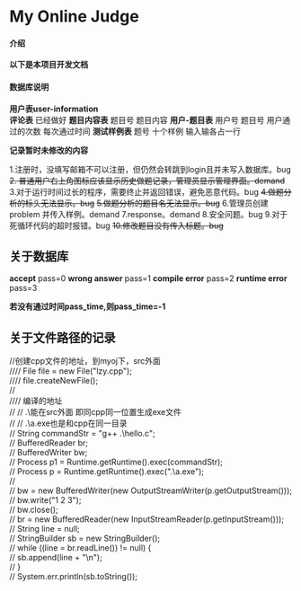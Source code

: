 # My Online Judge

#### 介绍
**以下是本项目开发文档**


#### 数据库说明
**用户表user-information**  
**评论表**			已经做好
**题目内容表**		题目号 题目内容
**用户-题目表**      用户号 题目号 用户通过的次数 每次通过时间
**测试样例表**        题号  十个样例  输入输各占一行

**记录暂时未修改的内容**

 1.注册时，没填写邮箱不可以注册，但仍然会转跳到login且并未写入数据库。bug
 ~~2. 普通用户右上角图标应该显示历史做题记录，管理员显示管理界面。demand~~
3.对于运行时间过长的程序，需要终止并返回错误，避免恶意代码。bug
~~4.做题分析的标头无法显示。bug~~
~~5.做题分析的题目名无法显示。bug~~
6.管理员创建problem 并传入样例。demand
7.response。demand
8.安全问题。bug
9.对于死循环代码的超时报错。bug
~~10.修改题目没有传入标题。bug~~
## 关于数据库
**accept** pass=0
**wrong answer** pass=1
**compile error** pass=2
**runtime error** pass=3

**若没有通过时间pass_time,则pass_time=-1**

## 关于文件路径的记录
 //创建cpp文件的地址，到myoj下，src外面  
////      File file = new File("lzy.cpp");  
////      file.createNewFile();  
//  
//// 编译的地址  
//    //  .\\能在src外面  即同cpp同一位置生成exe文件  
//    //  .\\a.exe也是和cpp在同一目录  
//    String commandStr = "g++ .\\hello.c";  
//    BufferedReader br;  
//    BufferedWriter bw;  
//    Process p1 = Runtime.getRuntime().exec(commandStr);  
//    Process p = Runtime.getRuntime().exec(".\\a.exe");  
//  
//    bw = new BufferedWriter(new OutputStreamWriter(p.getOutputStream()));  
//    bw.write("1 2 3");  
//    bw.close();  
//    br = new BufferedReader(new InputStreamReader(p.getInputStream()));  
//    String line = null;  
//    StringBuilder sb = new StringBuilder();  
//    while ((line = br.readLine()) != null) {  
//       sb.append(line + "\n");  
//    }  
//        System.err.println(sb.toString());
